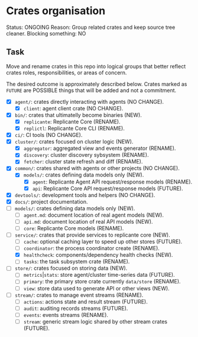 # Crates organisation
Status: ONGOING
Reason: Group related crates and keep source tree cleaner.
Blocking something: NO


## Task
Move and rename crates in this repo into logical groups that better reflect
crates roles, responsibilities, or areas of concern.

The desired outcome is approximately described below.
Crates marked as `FUTURE` are POSSIBLE things that will be added and not a commitment.

  * [x] `agent/`: crates directly interacting with agents (NO CHANGE).
    * [x] `client`: agent client crate (NO CHANGE).
  * [x] `bin/`: crates that ultimatelly become binaries (NEW).
    * [x] `replicante`: Replicante Core (RENAME).
    * [x] `replictl`: Replicante Core CLI (RENAME).
  * [x] `ci/`: CI tools (NO CHANGE).
  * [x] `cluster/`: crates focused on cluster logic (NEW).
    * [x] `aggregator`: aggregated view and events generator (RENAME).
    * [x] `discovery`: cluster discovery sybsystem (RENAME).
    * [x] `fetcher`: cluster state refresh and diff (RENAME).
  * [x] `common/`: crates shared with agents or other projects (NO CHANGE).
    * [x] `models/`: crates defining data models only (NEW).
      * [x] `agent`: Replicante Agent API request/response models (RENAME).
      * [x] `api`: Replicante Core API request/response models (FUTURE).
  * [x] `devtools/`: development tools and helpers (NO CHANGE).
  * [x] `docs/`: project documentation.
  * [ ] `models/`: crates defining data models only (NEW).
    * [ ] `agent.md`: document location of real agent models (NEW).
    * [ ] `api.md`: document location of real API models (NEW).
    * [ ] `core`: Replicante Core models (RENAME).
  * [ ] `service/`: crates that provide services to replicante core (NEW).
    * [ ] `cache`: optional caching layer to speed up other stores (FUTURE).
    * [ ] `coordinator`: the process coordinator create (RENAME).
    * [x] `healthcheck`: components/dependency health checks (NEW).
    * [ ] `tasks`: the task subsystem crate (RENAME).
  * [ ] `store/`: crates focused on storing data (NEW).
    * [ ] `metrics`|`stats`: store agent/cluster time-series data (FUTURE).
    * [ ] `primary`: the primary store crate currently `data/store` (RENAME).
    * [ ] `view`: store data used to generate API or other views (NEW).
  * [ ] `stream/`: crates to manage event streams (RENAME).
    * [ ] `actions`: actions state and result stream (FUTURE).
    * [ ] `audit`: auditing records streams (FUTURE).
    * [ ] `events`: events streams (RENAME).
    * [ ] `stream`: generic stream logic shared by other stream crates (FUTURE).
